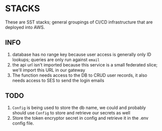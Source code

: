# STACKS

These are SST stacks; general groupings of CI/CD infrastructure that are deployed into AWS.

## INFO
1. database has no range key because user access is generally only ID lookups; queries are only run against `email`
2. the api url isn't imported because this service is a small federated slice; we'll import this URL in our gateway
3. The function needs access to the DB to CRUD user records, it also needs access to SES to send the login emails

## TODO
1. `Config` is being used to store the db name, we could and probably should use `Config` to store and retrieve our secrets as well
2. Store the token encryptor secret in config and retrieve it in the .env config file.